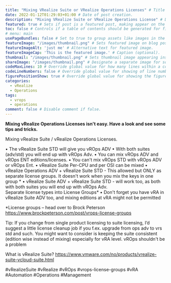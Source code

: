 ```yaml
---
title: "Mixing VRealize Suite or VRealize Operations Licenses" # Title of the blog post.
date: 2022-01-12T01:29:03+01:00 # Date of post creation.
description: "Mixing VRealize Suite or VRealize Operations License" # Description used for search engine.
featured: true # Sets if post is a featured post, making appear on the home page side bar.
toc: false # Controls if a table of contents should be generated for first-level links automatically.
# menu: main
usePageBundles: false # Set to true to group assets like images in the same folder as this post.
featureImage: "/images/thumbnail.png" # Sets featured image on blog post.
featureImageAlt: 'just me' # Alternative text for featured image.
featureImageCap: 'This is the featured image.' # Caption (optional).
thumbnail: "/images/thumbnail.png" # Sets thumbnail image appearing inside card on homepage.
shareImage: "/images/thumbnail.png" # Designate a separate image for social media sharing.
codeMaxLines: 10 # Override global value for how many lines within a code block before auto-collapsing.
codeLineNumbers: false # Override global value for showing of line numbers within code block.
figurePositionShow: true # Override global value for showing the figure label.
categories:
  - vRealize
  - Operations
tags:
  - vrops
  - operations
comment: false # Disable comment if false.
---
```


**Mixing vRealize Operations Licenses isn't easy. Have a look and see some tips and tricks.**


Mixing vRealize Suite / vRealize Operations Licenses.

•	The vRealize Suite STD will give you vROps ADV
•	With both suites (adv/std) you will end up with vROps Adv. 
•	You can mix vROps ADV and vROps ENT editions/licenses. 
•	You can't mix vROps STD with vROps ADV or vROps Ent.
•	vRealize Suite Per-CPU and per OSI can be mixed
•	vRealize Operations ADV + vRealize Suite STD - This allowed but ONLY as separate license groups. 
	It doesn't work when you mix the keys in one group *
•	vRealize Suite ADV + vRealize Suite STD - will work too, 
	as both with both suites you will end up with vROps Adv.    
	Separate license  types into License Groups* 
•	Don't forget you have vRA in vRealize Suite ADV too, and mixing editions at vRA might not be permitted

*License groups  – head over to Brock Peterson https://www.brockpeterson.com/post/vrops-license-groups

Tip:  If you change from single  product licensing to suite licensing, 
I’d suggest a little license cleanup job if  you f.ex. upgrade from ops adv to vrs std and such. 
You might want to consider is keeping the suite consistent (edition wise instead of mixing) 
especially for vRA level. vROps shouldn't be a problem

What is vRealize Suite? https://www.vmware.com/no/products/vrealize-suite-vcloud-suite.html


#vRealizeSuite #vRealize #vROps #vrops-license-groups #vRA #Automation #Operations #Management

